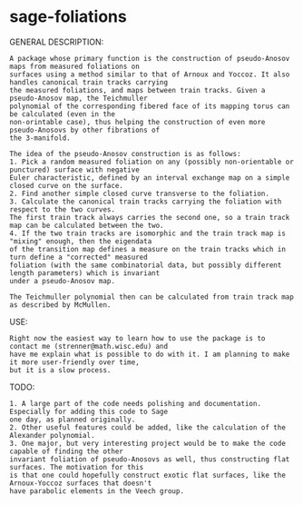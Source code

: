 sage-foliations
===============

GENERAL DESCRIPTION:

	A package whose primary function is the construction of pseudo-Anosov maps from measured foliations on 
	surfaces using a method similar to that of Arnoux and Yoccoz. It also handles canonical train tracks carrying
	the measured foliations, and maps between train tracks. Given a pseudo-Anosov map, the Teichmuller 
	polynomial of the corresponding fibered face of its mapping torus can be calculated (even in the 
	non-orintable case), thus helping the construction of even more pseudo-Anosovs by other fibrations of 
	the 3-manifold.

	The idea of the pseudo-Anosov construction is as follows: 
	1. Pick a random measured foliation on any (possibly non-orientable or punctured) surface with negative
	Euler characteristic, defined by an interval exchange map on a simple closed curve on the surface.
	2. Find another simple closed curve transverse to the foliation.
	3. Calculate the canonical train tracks carrying the foliation with respect to the two curves. 
	The first train track always carries the second one, so a train track map can be calculated between the two.
	4. If the two train tracks are isomorphic and the train track map is "mixing" enough, then the eigendata 
	of the transition map defines a measure on the train tracks which in turn define a "corrected" measured 
	foliation (with the same combinatorial data, but possibly different length parameters) which is invariant 
	under a pseudo-Anosov map.

	The Teichmuller polynomial then can be calculated from train track map as described by McMullen.

USE:

	Right now the easiest way to learn how to use the package is to contact me (strenner@math.wisc.edu) and 
	have me explain what is possible to do with it. I am planning to make it more user-friendly over time, 
	but it is a slow process.

TODO:

	1. A large part of the code needs polishing and documentation. Especially for adding this code to Sage 
	one day, as planned originally.
	2. Other useful features could be added, like the calculation of the Alexander polynomial.
	3. One major, but very interesting project would be to make the code capable of finding the other 
	invariant foliation of pseudo-Anosovs as well, thus constructing flat surfaces. The motivation for this 
	is that one could hopefully construct exotic flat surfaces, like the Arnoux-Yoccoz surfaces that doesn't 
	have parabolic elements in the Veech group.

